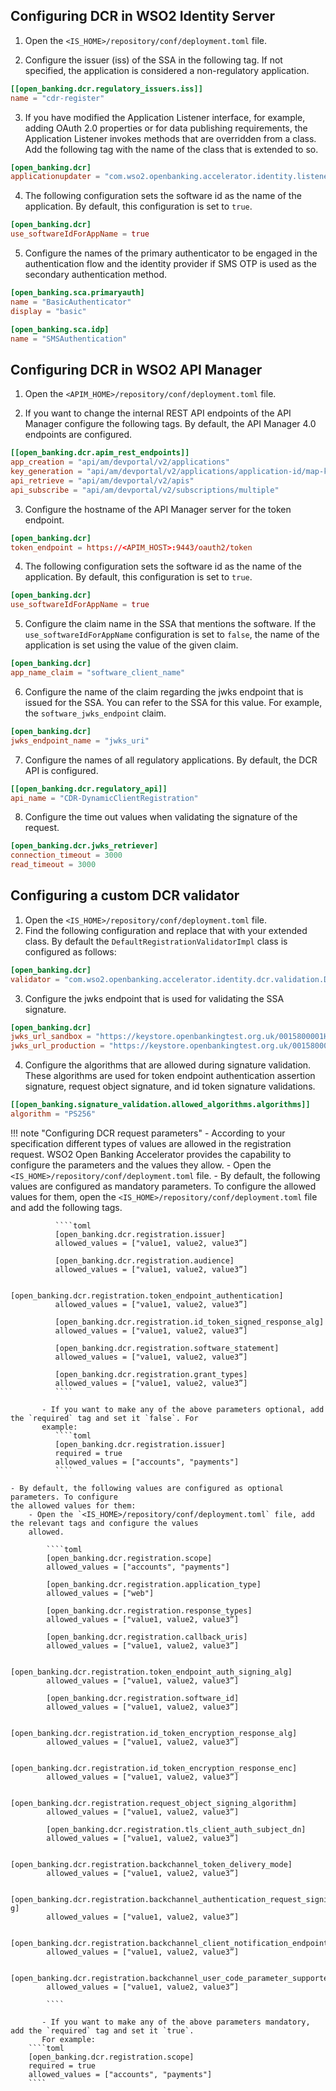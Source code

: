 ## Configuring DCR in WSO2 Identity Server

1. Open the `<IS_HOME>/repository/conf/deployment.toml` file.

2. Configure the issuer (iss) of the SSA in the following tag. If not specified, the application is considered 
a non-regulatory application.
``` toml
[[open_banking.dcr.regulatory_issuers.iss]]
name = "cdr-register"
```

3. If you have modified the Application Listener interface, for example, adding OAuth 2.0 properties or for data 
publishing requirements, the Application Listener invokes methods that are overridden from a class. Add the following 
tag with the name of the class that is extended to so.
``` toml
[open_banking.dcr]
applicationupdater = "com.wso2.openbanking.accelerator.identity.listener.application.ApplicationUpdaterImpl"
```

4. The following configuration sets the software id as the name of the application. By default, this configuration is
set to `true`.
``` toml
[open_banking.dcr]
use_softwareIdForAppName = true
```

5. Configure the names of the primary authenticator to be engaged in the authentication flow and the identity provider 
if SMS OTP is used as the secondary authentication method.
``` toml
[open_banking.sca.primaryauth]
name = "BasicAuthenticator"
display = "basic"

[open_banking.sca.idp]
name = "SMSAuthentication"
```

## Configuring DCR in WSO2 API Manager

1. Open the `<APIM_HOME>/repository/conf/deployment.toml` file.

2. If you want to change the internal REST API endpoints of the API Manager configure the following tags. By default, 
the API Manager 4.0 endpoints are configured.
``` toml
[[open_banking.dcr.apim_rest_endpoints]]
app_creation = "api/am/devportal/v2/applications"
key_generation = "api/am/devportal/v2/applications/application-id/map-keys"
api_retrieve = "api/am/devportal/v2/apis"
api_subscribe = "api/am/devportal/v2/subscriptions/multiple"
```

3. Configure the hostname of the API Manager server for the token endpoint.
``` toml
[open_banking.dcr]
token_endpoint = https://<APIM_HOST>:9443/oauth2/token
```   

4. The following configuration sets the software id as the name of the application. By default, this configuration is 
set to `true`.
```toml
[open_banking.dcr]
use_softwareIdForAppName = true
```

5. Configure the claim name in the SSA that mentions the software. If the `use_softwareIdForAppName` configuration is 
set to `false`, the name of the application is set using the value of the given claim.
```toml
[open_banking.dcr]
app_name_claim = "software_client_name"
```

6. Configure the name of the claim regarding the jwks endpoint that is issued for the SSA. You can refer to the SSA 
for this value. For example, the `software_jwks_endpoint` claim.
``` toml
[open_banking.dcr]
jwks_endpoint_name = "jwks_uri"
```

7. Configure the names of all regulatory applications. By default, the DCR API is configured.   
``` toml
[[open_banking.dcr.regulatory_api]]
api_name = "CDR-DynamicClientRegistration"
```

8. Configure the time out values when validating the signature of the request.
``` toml
[open_banking.dcr.jwks_retriever]
connection_timeout = 3000
read_timeout = 3000
```

## Configuring a custom DCR validator

1. Open the `<IS_HOME>/repository/conf/deployment.toml` file.
2. Find the following configuration and replace that with your extended class. By default the 
`DefaultRegistrationValidatorImpl` class is configured as follows: 
````toml
[open_banking.dcr]
validator = "com.wso2.openbanking.accelerator.identity.dcr.validation.DefaultRegistrationValidatorImpl"
````
3. Configure the jwks endpoint that is used for validating the SSA signature. 
```toml
[open_banking.dcr]
jwks_url_sandbox = "https://keystore.openbankingtest.org.uk/0015800001HQQrZAAX/9b5usDpbNtmxDcTzs7GzKp.jwks"
jwks_url_production = "https://keystore.openbankingtest.org.uk/0015800001HQQrZAAX/9b5usDpbNtmxDcTzs7GzKp.jwks"
```       
4. Configure the algorithms that are allowed during signature validation. These algorithms are used for token endpoint 
authentication assertion signature, request object signature, and id token signature validations.
```toml
[[open_banking.signature_validation.allowed_algorithms.algorithms]]
algorithm = "PS256"
```

!!! note "Configuring DCR request parameters" 
    - According to your specification different types of values are allowed in the registration request. WSO2 Open 
    Banking Accelerator provides the capability to configure the parameters and the values they allow.
        - Open the `<IS_HOME>/repository/conf/deployment.toml` file.
        - By default, the following values are configured as mandatory parameters. To configure 
        the allowed values for them, open the `<IS_HOME>/repository/conf/deployment.toml` file and add the following 
        tags.
            
              ````toml
              [open_banking.dcr.registration.issuer] 
              allowed_values = ["value1, value2, value3”]
               
              [open_banking.dcr.registration.audience] 
              allowed_values = ["value1, value2, value3”]
              
              [open_banking.dcr.registration.token_endpoint_authentication] 
              allowed_values = ["value1, value2, value3”]
              
              [open_banking.dcr.registration.id_token_signed_response_alg] 
              allowed_values = ["value1, value2, value3”]
              
              [open_banking.dcr.registration.software_statement] 
              allowed_values = ["value1, value2, value3”]
              
              [open_banking.dcr.registration.grant_types] 
              allowed_values = ["value1, value2, value3”]
              ````
      
           - If you want to make any of the above parameters optional, add the `required` tag and set it `false`. For 
           example:
              ````toml
              [open_banking.dcr.registration.issuer]
              required = true
              allowed_values = ["accounts", "payments"]
              ````
              
    - By default, the following values are configured as optional parameters. To configure 
    the allowed values for them:
        - Open the `<IS_HOME>/repository/conf/deployment.toml` file, add the relevant tags and configure the values 
        allowed.
         
            ````toml
            [open_banking.dcr.registration.scope]
            allowed_values = ["accounts", "payments"]
            
            [open_banking.dcr.registration.application_type] 
            allowed_values = ["web"]
            
            [open_banking.dcr.registration.response_types]  
            allowed_values = ["value1, value2, value3”]
            
            [open_banking.dcr.registration.callback_uris]  
            allowed_values = ["value1, value2, value3”]
            
            [open_banking.dcr.registration.token_endpoint_auth_signing_alg] 
            allowed_values = ["value1, value2, value3”]
            
            [open_banking.dcr.registration.software_id] 
            allowed_values = ["value1, value2, value3”]
            
            [open_banking.dcr.registration.id_token_encryption_response_alg] 
            allowed_values = ["value1, value2, value3”]
            
            [open_banking.dcr.registration.id_token_encryption_response_enc] 
            allowed_values = ["value1, value2, value3”]
            
            [open_banking.dcr.registration.request_object_signing_algorithm] 
            allowed_values = ["value1, value2, value3”]
            
            [open_banking.dcr.registration.tls_client_auth_subject_dn] 
            allowed_values = ["value1, value2, value3”]
            
            [open_banking.dcr.registration.backchannel_token_delivery_mode] 
            allowed_values = ["value1, value2, value3”]
            
            [open_banking.dcr.registration.backchannel_authentication_request_signing_alg g] 
            allowed_values = ["value1, value2, value3”]
            
            [open_banking.dcr.registration.backchannel_client_notification_endpoint] 
            allowed_values = ["value1, value2, value3”]
            
            [open_banking.dcr.registration.backchannel_user_code_parameter_supported] 
            allowed_values = ["value1, value2, value3”]
     
            ```` 
        
           - If you want to make any of the above parameters mandatory, add the `required` tag and set it `true`. 
           For example:
        ````toml
        [open_banking.dcr.registration.scope]
        required = true
        allowed_values = ["accounts", "payments"]
        ````
        